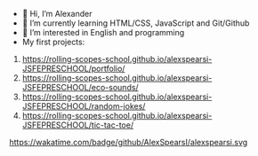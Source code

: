 - 👋 Hi, I’m Alexander
- 🌱 I’m currently learning HTML/CSS, JavaScript and Git/Github
- 👀 I’m interested in English and programming
- My first projects:
1. https://rolling-scopes-school.github.io/alexspearsi-JSFEPRESCHOOL/portfolio/
2. https://rolling-scopes-school.github.io/alexspearsi-JSFEPRESCHOOL/eco-sounds/
3. https://rolling-scopes-school.github.io/alexspearsi-JSFEPRESCHOOL/random-jokes/
4. https://rolling-scopes-school.github.io/alexspearsi-JSFEPRESCHOOL/tic-tac-toe/

https://wakatime.com/badge/github/AlexSpearsI/alexspearsi.svg
